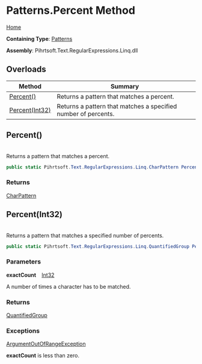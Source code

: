 # Patterns\.Percent Method

[Home](../../../../../../README.md)

**Containing Type**: [Patterns](../README.md)

**Assembly**: Pihrtsoft\.Text\.RegularExpressions\.Linq\.dll

## Overloads

| Method | Summary |
| ------ | ------- |
| [Percent()](#Pihrtsoft_Text_RegularExpressions_Linq_Patterns_Percent) | Returns a pattern that matches a percent\. |
| [Percent(Int32)](#Pihrtsoft_Text_RegularExpressions_Linq_Patterns_Percent_System_Int32_) | Returns a pattern that matches a specified number of percents\. |

## Percent\(\) <a id="Pihrtsoft_Text_RegularExpressions_Linq_Patterns_Percent"></a>

\
Returns a pattern that matches a percent\.

```csharp
public static Pihrtsoft.Text.RegularExpressions.Linq.CharPattern Percent()
```

### Returns

[CharPattern](../../CharPattern/README.md)

## Percent\(Int32\) <a id="Pihrtsoft_Text_RegularExpressions_Linq_Patterns_Percent_System_Int32_"></a>

\
Returns a pattern that matches a specified number of percents\.

```csharp
public static Pihrtsoft.Text.RegularExpressions.Linq.QuantifiedGroup Percent(int exactCount)
```

### Parameters

**exactCount** &ensp; [Int32](https://docs.microsoft.com/en-us/dotnet/api/system.int32)

A number of times a character has to be matched\.

### Returns

[QuantifiedGroup](../../QuantifiedGroup/README.md)

### Exceptions

[ArgumentOutOfRangeException](https://docs.microsoft.com/en-us/dotnet/api/system.argumentoutofrangeexception)

**exactCount** is less than zero\.

